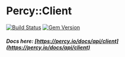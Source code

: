 # Percy::Client

[![Build Status](https://travis-ci.org/percy/percy-client.svg?branch=master)](https://travis-ci.org/percy/percy-client)
[![Gem Version](https://badge.fury.io/rb/percy-client.svg)](http://badge.fury.io/rb/percy-client)

##### Docs here: [https://percy.io/docs/api/client](https://percy.io/docs/api/client)
